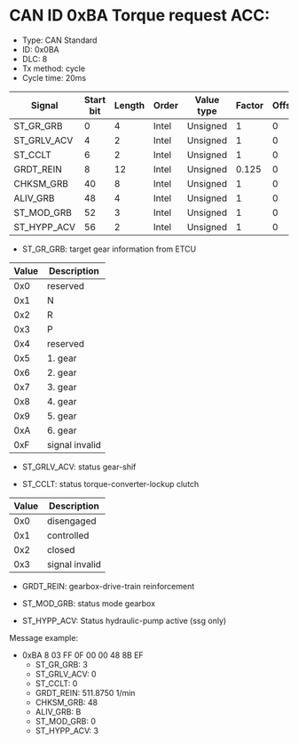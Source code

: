 # CAN ID 0xBA Torque request ACC:
- Type: CAN Standard
- ID: 0x0BA
- DLC: 8
- Tx method: cycle
- Cycle time: 20ms

|Signal|Start bit|Length|Order|Value type|Factor|Offset|Unit|
|------|---------|------|-----|----------|------|------|----|
|ST_GR_GRB|0|4|Intel|Unsigned|1|0||
|ST_GRLV_ACV|4|2|Intel|Unsigned|1|0||
|ST_CCLT|6|2|Intel|Unsigned|1|0||
|GRDT_REIN|8|12|Intel|Unsigned|0.125|0|1/min|
|CHKSM_GRB|40|8|Intel|Unsigned|1|0||
|ALIV_GRB|48|4|Intel|Unsigned|1|0||
|ST_MOD_GRB|52|3|Intel|Unsigned|1|0||
|ST_HYPP_ACV|56|2|Intel|Unsigned|1|0||

- ST_GR_GRB: target gear information from ETCU

|Value|Description|
|-----|-----------|
|0x0|reserved|
|0x1|N|
|0x2|R|
|0x3|P|
|0x4|reserved|
|0x5|1. gear|
|0x6|2. gear|
|0x7|3. gear|
|0x8|4. gear|
|0x9|5. gear|
|0xA|6. gear|
|0xF|signal invalid|

- ST_GRLV_ACV: status gear-shif

- ST_CCLT: status torque-converter-lockup clutch

|Value|Description|
|-----|-----------|
|0x0|disengaged|
|0x1|controlled|
|0x2|closed|
|0x3|signal invalid|

- GRDT_REIN: gearbox-drive-train reinforcement

- ST_MOD_GRB: status mode gearbox

- ST_HYPP_ACV: Status hydraulic-pump active (ssg only)

Message example:
- 0xBA 8 03 FF 0F 00 00 48 8B EF
    - ST_GR_GRB: 3
    - ST_GRLV_ACV: 0
    - ST_CCLT: 0
    - GRDT_REIN: 511.8750 1/min
    - CHKSM_GRB: 48
    - ALIV_GRB: B
    - ST_MOD_GRB: 0
    - ST_HYPP_ACV: 3